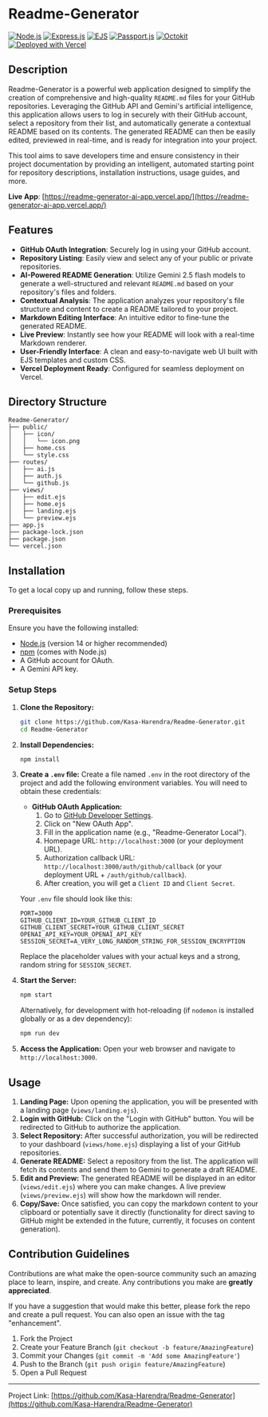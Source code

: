 # Readme-Generator

[![Node.js](https://img.shields.io/badge/Node.js-18%2B-green?logo=node.js&logoColor=white)](https://nodejs.org/)
[![Express.js](https://img.shields.io/badge/Express.js-4.x-blue?logo=express&logoColor=white)](https://expressjs.com/)
[![EJS](https://img.shields.io/badge/EJS-template-lightgrey?logo=html5)](https://ejs.co/)
[![Passport.js](https://img.shields.io/badge/Passport.js-Auth-brightgreen?logo=passport)](http://www.passportjs.org/)
[![Octokit](https://img.shields.io/badge/Octokit-GitHub%20API-orange?logo=github&logoColor=white)](https://octokit.github.io/rest.js/)
[![Deployed with Vercel](https://img.shields.io/badge/Deployed%20with-Vercel-black?logo=vercel)](https://vercel.com/)

## Description

Readme-Generator is a powerful web application designed to simplify the creation of comprehensive and high-quality `README.md` files for your GitHub repositories. Leveraging the GitHub API and Gemini's artificial intelligence, this application allows users to log in securely with their GitHub account, select a repository from their list, and automatically generate a contextual README based on its contents. The generated README can then be easily edited, previewed in real-time, and is ready for integration into your project.

This tool aims to save developers time and ensure consistency in their project documentation by providing an intelligent, automated starting point for repository descriptions, installation instructions, usage guides, and more.

**Live App**: [https://readme-generator-ai-app.vercel.app/](https://readme-generator-ai-app.vercel.app/)

## Features

*   **GitHub OAuth Integration**: Securely log in using your GitHub account.
*   **Repository Listing**: Easily view and select any of your public or private repositories.
*   **AI-Powered README Generation**: Utilize Gemini 2.5 flash models to generate a well-structured and relevant `README.md` based on your repository's files and folders.
*   **Contextual Analysis**: The application analyzes your repository's file structure and content to create a README tailored to your project.
*   **Markdown Editing Interface**: An intuitive editor to fine-tune the generated README.
*   **Live Preview**: Instantly see how your README will look with a real-time Markdown renderer.
*   **User-Friendly Interface**: A clean and easy-to-navigate web UI built with EJS templates and custom CSS.
*   **Vercel Deployment Ready**: Configured for seamless deployment on Vercel.

## Directory Structure
```
Readme-Generator/
├── public/
│   ├── icon/
│   │   └── icon.png
│   ├── home.css   
│   └── style.css
├── routes/
│   ├── ai.js
│   ├── auth.js
│   └── github.js
├── views/
│   ├── edit.ejs
│   ├── home.ejs
│   ├── landing.ejs
│   └── preview.ejs
├── app.js
├── package-lock.json
├── package.json
└── vercel.json
```

## Installation

To get a local copy up and running, follow these steps.

### Prerequisites

Ensure you have the following installed:

*   [Node.js](https://nodejs.org/en/download/) (version 14 or higher recommended)
*   [npm](https://www.npmjs.com/get-npm) (comes with Node.js)
*   A GitHub account for OAuth.
*   A Gemini API key.

### Setup Steps

1.  **Clone the Repository:**
    ```bash
    git clone https://github.com/Kasa-Harendra/Readme-Generator.git
    cd Readme-Generator
    ```

2.  **Install Dependencies:**
    ```bash
    npm install
    ```

3.  **Create a `.env` file:**
    Create a file named `.env` in the root directory of the project and add the following environment variables. You will need to obtain these credentials:

    *   **GitHub OAuth Application:**
        1.  Go to [GitHub Developer Settings](https://github.com/settings/developers).
        2.  Click on "New OAuth App".
        3.  Fill in the application name (e.g., "Readme-Generator Local").
        4.  Homepage URL: `http://localhost:3000` (or your deployment URL).
        5.  Authorization callback URL: `http://localhost:3000/auth/github/callback` (or your deployment URL + `/auth/github/callback`).
        6.  After creation, you will get a `Client ID` and `Client Secret`.

    Your `.env` file should look like this:

    ```env
    PORT=3000
    GITHUB_CLIENT_ID=YOUR_GITHUB_CLIENT_ID
    GITHUB_CLIENT_SECRET=YOUR_GITHUB_CLIENT_SECRET
    OPENAI_API_KEY=YOUR_OPENAI_API_KEY
    SESSION_SECRET=A_VERY_LONG_RANDOM_STRING_FOR_SESSION_ENCRYPTION
    ```
    Replace the placeholder values with your actual keys and a strong, random string for `SESSION_SECRET`.

4.  **Start the Server:**
    ```bash
    npm start
    ```
    Alternatively, for development with hot-reloading (if `nodemon` is installed globally or as a dev dependency):
    ```bash
    npm run dev
    ```

5.  **Access the Application:**
    Open your web browser and navigate to `http://localhost:3000`.

## Usage

1.  **Landing Page:** Upon opening the application, you will be presented with a landing page (`views/landing.ejs`).
2.  **Login with GitHub:** Click on the "Login with GitHub" button. You will be redirected to GitHub to authorize the application.
3.  **Select Repository:** After successful authorization, you will be redirected to your dashboard (`views/home.ejs`) displaying a list of your GitHub repositories.
4.  **Generate README:** Select a repository from the list. The application will fetch its contents and send them to Gemini to generate a draft README.
5.  **Edit and Preview:** The generated README will be displayed in an editor (`views/edit.ejs`) where you can make changes. A live preview (`views/preview.ejs`) will show how the markdown will render.
6.  **Copy/Save:** Once satisfied, you can copy the markdown content to your clipboard or potentially save it directly (functionality for direct saving to GitHub might be extended in the future, currently, it focuses on content generation).

## Contribution Guidelines

Contributions are what make the open-source community such an amazing place to learn, inspire, and create. Any contributions you make are **greatly appreciated**.

If you have a suggestion that would make this better, please fork the repo and create a pull request. You can also open an issue with the tag "enhancement".

1.  Fork the Project
2.  Create your Feature Branch (`git checkout -b feature/AmazingFeature`)
3.  Commit your Changes (`git commit -m 'Add some AmazingFeature'`)
4.  Push to the Branch (`git push origin feature/AmazingFeature`)
5.  Open a Pull Request

---

Project Link: [https://github.com/Kasa-Harendra/Readme-Generator](https://github.com/Kasa-Harendra/Readme-Generator)

